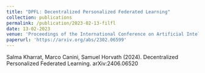 ```yaml
---
title: "DPFL: Decentralized Personalized Federated Learning"
collection: publications
permalink: /publication/2023-02-13-filfl
date: 13-02-2023
venue: 'Proceedings of the International Conference on Artificial Intelligence and Statistics (AISTATS)'
paperurl: 'https://arxiv.org/abs/2302.06599'
---
```

Salma Kharrat, Marco Canini, Samuel Horvath  (2024). Decentralized Personalized Federated Learning. arXiv:2406.06520



